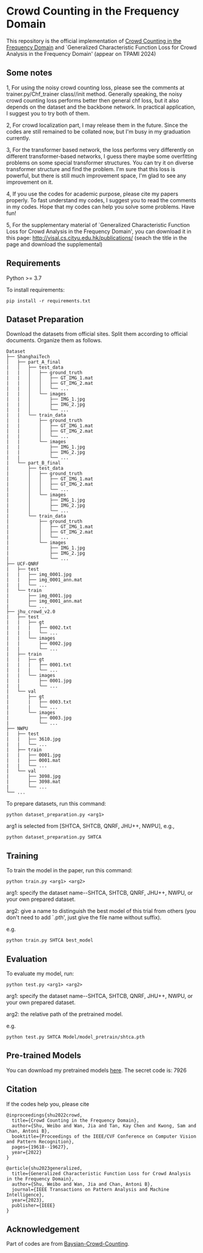 # Crowd Counting in the Frequency Domain

This repository is the official implementation of [Crowd Counting in the Frequency Domain](https://openaccess.thecvf.com/content/CVPR2022/papers/Shu_Crowd_Counting_in_the_Frequency_Domain_CVPR_2022_paper.pdf) and `Generalized Characteristic Function Loss for Crowd Analysis in the
Frequency Domain' (appear on TPAMI 2024)

## Some notes

1, For using the noisy crowd counting loss, please see the comments at trainer.py/Chf_trainer class//init method. Generally
speaking, the noisy crowd counting loss performs better then general chf loss, but it also depends on the dataset and the 
backbone network. In practical application, I suggest you to try both of them. 

2, For crowd localization part, I may release them in the future. Since the codes are still remained to be collated now, but I'm 
busy in my graduation currently. 

3, For the transformer based network, the loss performs very differently on different transformer-based networks, I guess 
there maybe some overfitting problems on some special transformer structures. You can try it on diverse transformer structure
and find the problem. I'm sure that this loss is powerful, but there is still much improvement space, I'm glad to see any
improvement on it.  

4, If you use the codes for academic purpose, please cite my papers properly. To fast understand my codes, I suggest you
to read the comments in my codes. Hope that my codes can help you solve some problems. Have fun!

5, For the supplementary material of `Generalized Characteristic Function Loss for Crowd Analysis in the Frequency Domain',
you can download it in this page: http://visal.cs.cityu.edu.hk/publications/ (seach the title in the page and download 
the supplemental)

## Requirements
Python >= 3.7

To install requirements:

```setup
pip install -r requirements.txt
```

## Dataset Preparation
Download the datasets from official sites.
Split them according to official documents. 
Organize them as follows.

```
Dataset
├── ShanghaiTech
│   ├── part_A_final
|   │   ├── test_data
|   |   │   ├── ground_truth
|   |   │   │   ├── GT_IMG_1.mat 
|   |   │   │   ├── GT_IMG_2.mat
|   |   │   │   └── ... 
|   |   │   └── images
|   |   │       ├── IMG_1.jpg
|   |   │       ├── IMG_2.jpg
|   |   │       └── ... 
|   |   └── train_data
|   |       ├── ground_truth
|   |       │   ├── GT_IMG_1.mat 
|   |       │   ├── GT_IMG_2.mat
|   |       │   └── ... 
|   |       └── images
|   |           ├── IMG_1.jpg
|   |           ├── IMG_2.jpg
|   |           └── ...
|   └── part_B_final
|       ├── test_data
|       │   ├── ground_truth
|       │   │   ├── GT_IMG_1.mat 
|       │   │   ├── GT_IMG_2.mat
|       │   │   └── ... 
|       │   └── images
|       │       ├── IMG_1.jpg
|       │       ├── IMG_2.jpg
|       │       └── ... 
|       └── train_data
|           ├── ground_truth
|           │   ├── GT_IMG_1.mat 
|           │   ├── GT_IMG_2.mat
|           │   └── ... 
|           └── images
|               ├── IMG_1.jpg
|               ├── IMG_2.jpg
|               └── ...
├── UCF-QNRF
|   ├── test
|   |   ├── img_0001.jpg
|   |   ├── img_0001_ann.mat
|   |   └── ...
|   └── train
|       ├── img_0001.jpg
|       ├── img_0001_ann.mat
|       └── ...
├── jhu_crowd_v2.0
|   ├── test
|   |   ├── gt
|   |   |   ├── 0002.txt  
|   |   |   └── ...
|   |   └── images
|   |       ├── 0002.jpg
|   |       └── ...
|   ├── train
|   |   ├── gt
|   |   |   ├── 0001.txt  
|   |   |   └── ...
|   |   └── images
|   |       ├── 0001.jpg
|   |       └── ...
|   └── val
|       ├── gt
|       |   ├── 0003.txt  
|       |   └── ...
|       └── images
|           ├── 0003.jpg
|           └── ...
├── NWPU
|   ├── test
|   |   ├── 3610.jpg   
|   |   └── ...
|   ├── train
|   |   ├── 0001.jpg  
|   |   ├── 0001.mat  
|   |   └── ...   
|   └── val
|       ├── 3098.jpg
|       ├── 3098.mat
|       └── ...
└── ...

```

To prepare datasets, run this command:

```dataset
python dataset_preparation.py <arg1>
```
arg1 is selected from [SHTCA, SHTCB, QNRF, JHU++, NWPU], e.g.,

```dataset2
python dataset_preparation.py SHTCA
```

## Training
To train the model in the paper, run this command:

```train
python train.py <arg1> <arg2>
```
arg1: specify the dataset name--SHTCA, SHTCB, QNRF, JHU++, NWPU, or your own prepared dataset.

arg2: give a name to distinguish the best model of this trial from others (you don't need to add `.pth', just give the
file name without suffix).

e.g.
```train2
python train.py SHTCA best_model
```
## Evaluation

To evaluate my model, run:

```eval
python test.py <arg1> <arg2>
```
arg1: specify the dataset name--SHTCA, SHTCB, QNRF, JHU++, NWPU, or your own prepared dataset.

arg2: the relative path of the pretrained model.

e.g.
```eval2
python test.py SHTCA Model/model_pretrain/shtca.pth
```

## Pre-trained Models

You can download my pretrained models [here](https://portland-my.sharepoint.com/:f:/g/personal/weiboshu2-c_my_cityu_edu_hk/Eor5dJSoOnRMq3CSwfbPzcwB024VVIfmn1lmD8ZOgPprHw?e=1vz2d7).
The secret code is: 7926

## Citation
If the codes help you, please cite
```citation
@inproceedings{shu2022crowd,
  title={Crowd Counting in the Frequency Domain},
  author={Shu, Weibo and Wan, Jia and Tan, Kay Chen and Kwong, Sam and Chan, Antoni B},
  booktitle={Proceedings of the IEEE/CVF Conference on Computer Vision and Pattern Recognition},
  pages={19618--19627},
  year={2022}
}

@article{shu2023generalized,
  title={Generalized Characteristic Function Loss for Crowd Analysis in the Frequency Domain},
  author={Shu, Weibo and Wan, Jia and Chan, Antoni B},
  journal={IEEE Transactions on Pattern Analysis and Machine Intelligence},
  year={2023},
  publisher={IEEE}
}
```

## Acknowledgement
Part of codes are from [Baysian-Crowd-Counting](https://github.com/ZhihengCV/Bayesian-Crowd-Counting).
